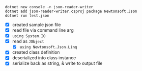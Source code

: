 

```
dotnet new console -n json-reader-writer
dotnet add json-reader-writer.csproj package Newtonsoft.Json
dotnet run test.json
```

- [x] created sample json file
- [x] read file via command line arg
- [x] `using System.IO`
- [x] read as `JObject` 
	- [x] `using Newtonsoft.Json.Linq`
- [x] created class definition 
- [x] deserialized into class instance
- [x] serialize back as string, & write to output file
